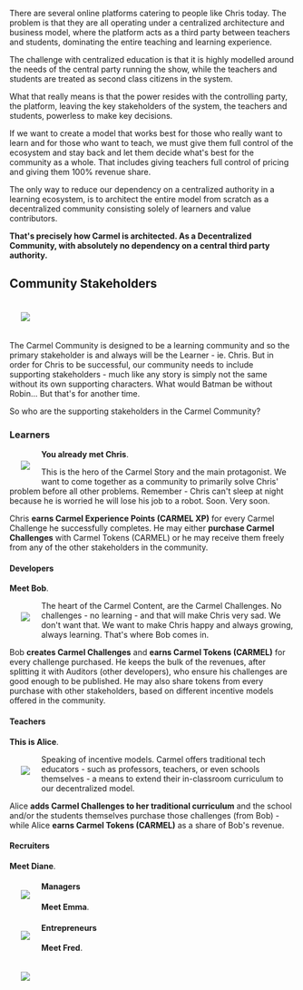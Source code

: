 There are several online platforms catering to people like Chris today. The problem is that they are all operating under a centralized architecture and business model, where the platform acts as a third party between teachers and students, dominating the entire teaching and learning experience.

The challenge with centralized education is that it is highly modelled around the needs of the central party running the show, while the teachers and students are treated as second class citizens in the system.

What that really means is that the power resides with the controlling party, the platform, leaving the key stakeholders of the system, the teachers and students, powerless to make key decisions.

If we want to create a model that works best for those who really want to learn and for those who want to teach, we must give them full control of the ecosystem and stay back and let them decide what's best for the community as a whole. That includes giving teachers full control of pricing and giving them 100% revenue share.

The only way to reduce our dependency on a centralized authority in a learning ecosystem, is to architect the entire model from scratch as a decentralized community consisting solely of learners and value contributors.

**That's precisely how Carmel is architected. As a Decentralized Community, with absolutely no dependency on a central third party authority.**

## Community Stakeholders

<img align="center" style="margin: 20px" src="https://raw.githubusercontent.com/fluidtrends/carmel/content/images/stakeholders.png">

The Carmel Community is designed to be a learning community and so the primary stakeholder is and always will be the Learner - ie. Chris. But in order for Chris to be successful, our community needs to include supporting stakeholders - much like any story is simply not the same without its own supporting characters. What would Batman be without Robin... But that's for another time.

So who are the supporting stakeholders in the Carmel Community?

### Learners

<img align="left" style="margin: 20px" src="https://raw.githubusercontent.com/fluidtrends/carmel/content/images/chris.png">

**You already met Chris**.

This is the hero of the Carmel Story and the main protagonist. We want to come together as a community to primarily solve Chris' problem before all other problems. Remember - Chris can't sleep at night because he is worried he will lose his job to a robot. Soon. Very soon.

Chris **earns Carmel Experience Points (CARMEL XP)** for every Carmel Challenge he successfully completes. He may either **purchase Carmel Challenges** with Carmel Tokens (CARMEL) or he may receive them freely from any of the other stakeholders in the community.

#### Developers

**Meet Bob**.

<img align="left" style="margin: 20px" src="https://raw.githubusercontent.com/fluidtrends/carmel/content/images/bob.png">

The heart of the Carmel Content, are the Carmel Challenges. No challenges - no learning - and that will make Chris very sad. We don't want that. We want to make Chris happy and always growing, always learning. That's where Bob comes in.

Bob **creates Carmel Challenges** and **earns Carmel Tokens (CARMEL)** for every challenge purchased. He keeps the bulk of the revenues, after splitting it with Auditors (other developers), who ensure his challenges are good enough to be published. He may also share tokens from every purchase with other stakeholders, based on different incentive models offered in the community.

#### Teachers

**This is Alice**.

<img align="left" style="margin: 20px" src="https://raw.githubusercontent.com/fluidtrends/carmel/content/images/alice.png">

Speaking of incentive models. Carmel offers traditional tech educators - such as professors, teachers, or even schools themselves - a means to extend their in-classroom curriculum to our decentralized model.

Alice **adds Carmel Challenges to her traditional curriculum** and the school and/or the students themselves purchase those challenges (from Bob) - while Alice **earns Carmel Tokens (CARMEL)** as a share of Bob's revenue.

#### Recruiters

**Meet Diane**.

<img align="left" style="margin: 20px" src="https://raw.githubusercontent.com/fluidtrends/carmel/content/images/diane.png">

#### Managers

**Meet Emma**.

<img align="left" style="margin: 20px" src="https://raw.githubusercontent.com/fluidtrends/carmel/content/images/bob.png">

#### Entrepreneurs

**Meet Fred**.

<img align="left" style="margin: 20px" src="https://raw.githubusercontent.com/fluidtrends/carmel/content/images/fred.png">
